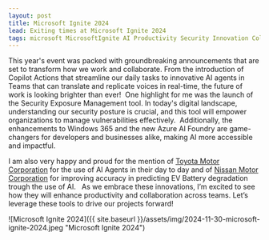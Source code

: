 ```yaml
---
layout: post
title: Microsoft Ignite 2024
lead: Exiting times at Microsoft Ignite 2024
tags: microsoft MicrosoftIgnite AI Productivity Security Innovation Collaboration Japan Toyota Nissan
---
```


This year's event was packed with groundbreaking announcements that are set to transform how we work and collaborate. From the introduction of Copilot Actions that streamline our daily tasks to innovative AI agents in Teams that can translate and replicate voices in real-time, the future of work is looking brighter than ever!  One highlight for me was the launch of the Security Exposure Management tool. In today's digital landscape, understanding our security posture is crucial, and this tool will empower organizations to manage vulnerabilities effectively.  Additionally, the enhancements to Windows 365 and the new Azure AI Foundry are game-changers for developers and businesses alike, making AI more accessible and impactful.

I am also very happy and proud for the mention of [Toyota Motor Corporation](https://www.linkedin.com/company/toyota/) for the use of AI Agents in their day to day and of [Nissan Motor Corporation](https://www.linkedin.com/company/nissan-motor-corporation/) for improving accuracy in predicting EV Battery degradation trough the use of AI.   As we embrace these innovations, I’m excited to see how they will enhance productivity and collaboration across teams. Let’s leverage these tools to drive our projects forward! 


![Microsoft Ignite 2024]({{ site.baseurl }}/assets/img/2024-11-30-microsoft-ignite-2024.jpeg "Microsoft Ignite 2024")
